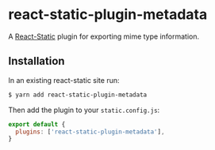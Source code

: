 # react-static-plugin-metadata

A [React-Static](https://react-static.js.org) plugin for exporting mime type information.

## Installation

In an existing react-static site run:

```bash
$ yarn add react-static-plugin-metadata
```

Then add the plugin to your `static.config.js`:

```javascript
export default {
  plugins: ['react-static-plugin-metadata'],
}
```
